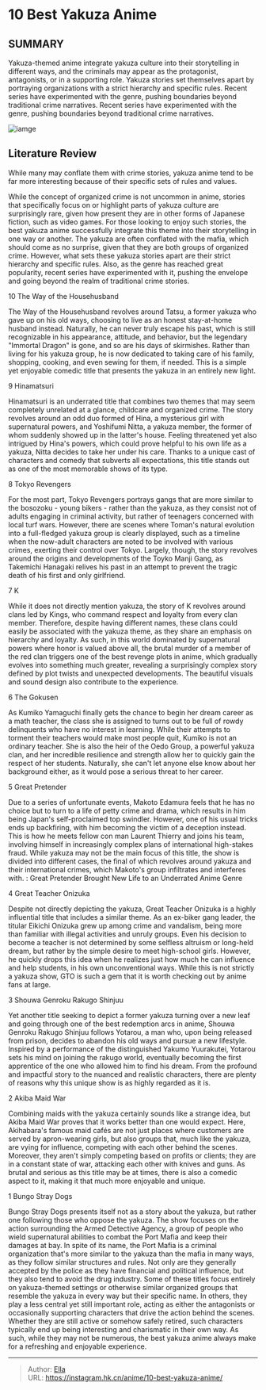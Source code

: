 # 10 Best Yakuza Anime


## SUMMARY 


 Yakuza-themed anime integrate yakuza culture into their storytelling in different ways, and the criminals may appear as the protagonist, antagonists, or in a supporting role. 
 Yakuza stories set themselves apart by portraying organizations with a strict hierarchy and specific rules. Recent series have experimented with the genre, pushing boundaries beyond traditional crime narratives. 
 Recent series have experimented with the genre, pushing boundaries beyond traditional crime narratives. 

![iamge](https://static1.srcdn.com/wordpress/wp-content/uploads/2023/10/best-yakuza-anime-featured-image.jpg)

## Literature Review

While many may conflate them with crime stories, yakuza anime tend to be far more interesting because of their specific sets of rules and values.




While the concept of organized crime is not uncommon in anime, stories that specifically focus on or highlight parts of yakuza culture are surprisingly rare, given how present they are in other forms of Japanese fiction, such as video games. For those looking to enjoy such stories, the best yakuza anime successfully integrate this theme into their storytelling in one way or another.
The yakuza are often conflated with the mafia, which should come as no surprise, given that they are both groups of organized crime. However, what sets these yakuza stories apart are their strict hierarchy and specific rules. Also, as the genre has reached great popularity, recent series have experimented with it, pushing the envelope and going beyond the realm of traditional crime stories.









 








 10  The Way of the Househusband 
        

The Way of the Househusband revolves around Tatsu, a former yakuza who gave up on his old ways, choosing to live as an honest stay-at-home husband instead. Naturally, he can never truly escape his past, which is still recognizable in his appearance, attitude, and behavior, but the legendary &#34;Immortal Dragon&#34; is gone, and so are his days of skirmishes. Rather than living for his yakuza group, he is now dedicated to taking care of his family, shopping, cooking, and even sewing for them, if needed. This is a simple yet enjoyable comedic title that presents the yakuza in an entirely new light.





 9  Hinamatsuri 
        

Hinamatsuri is an underrated title that combines two themes that may seem completely unrelated at a glance, childcare and organized crime. The story revolves around an odd duo formed of Hina, a mysterious girl with supernatural powers, and Yoshifumi Nitta, a yakuza member, the former of whom suddenly showed up in the latter&#39;s house. Feeling threatened yet also intrigued by Hina&#39;s powers, which could prove helpful to his own life as a yakuza, Nitta decides to take her under his care. Thanks to a unique cast of characters and comedy that subverts all expectations, this title stands out as one of the most memorable shows of its type.





 8  Tokyo Revengers 
        

For the most part, Tokyo Revengers portrays gangs that are more similar to the bosozoku - young bikers - rather than the yakuza, as they consist not of adults engaging in criminal activity, but rather of teenagers concerned with local turf wars. However, there are scenes where Toman&#39;s natural evolution into a full-fledged yakuza group is clearly displayed, such as a timeline when the now-adult characters are noted to be involved with various crimes, exerting their control over Tokyo. Largely, though, the story revolves around the origins and developments of the Toyko Manji Gang, as Takemichi Hanagaki relives his past in an attempt to prevent the tragic death of his first and only girlfriend.





 7  K 
        

While it does not directly mention yakuza, the story of K revolves around clans led by Kings, who command respect and loyalty from every clan member. Therefore, despite having different names, these clans could easily be associated with the yakuza theme, as they share an emphasis on hierarchy and loyalty. As such, in this world dominated by supernatural powers where honor is valued above all, the brutal murder of a member of the red clan triggers one of the best revenge plots in anime, which gradually evolves into something much greater, revealing a surprisingly complex story defined by plot twists and unexpected developments. The beautiful visuals and sound design also contribute to the experience.





 6  The Gokusen 
        

As Kumiko Yamaguchi finally gets the chance to begin her dream career as a math teacher, the class she is assigned to turns out to be full of rowdy delinquents who have no interest in learning. While their attempts to torment their teachers would make most people quit, Kumiko is not an ordinary teacher. She is also the heir of the Oedo Group, a powerful yakuza clan, and her incredible resilience and strength allow her to quickly gain the respect of her students. Naturally, she can&#39;t let anyone else know about her background either, as it would pose a serious threat to her career.





 5  Great Pretender 
        

Due to a series of unfortunate events, Makoto Edamura feels that he has no choice but to turn to a life of petty crime and drama, which results in him being Japan&#39;s self-proclaimed top swindler. However, one of his usual tricks ends up backfiring, with him becoming the victim of a deception instead. This is how he meets fellow con man Laurent Thierry and joins his team, involving himself in increasingly complex plans of international high-stakes fraud. While yakuza may not be the main focus of this title, the show is divided into different cases, the final of which revolves around yakuza and their international crimes, which Makoto&#39;s group infiltrates and interferes with.
 : Great Pretender Brought New Life to an Underrated Anime Genre





 4  Great Teacher Onizuka 
        

Despite not directly depicting the yakuza, Great Teacher Onizuka is a highly influential title that includes a similar theme. As an ex-biker gang leader, the titular Eikichi Onizuka grew up among crime and vandalism, being more than familiar with illegal activities and unruly groups. Even his decision to become a teacher is not determined by some selfless altruism or long-held dream, but rather by the simple desire to meet high-school girls. However, he quickly drops this idea when he realizes just how much he can influence and help students, in his own unconventional ways. While this is not strictly a yakuza show, GTO is such a gem that it is worth checking out by anime fans at large.





 3  Shouwa Genroku Rakugo Shinjuu 
        

Yet another title seeking to depict a former yakuza turning over a new leaf and going through one of the best redemption arcs in anime, Shouwa Genroku Rakugo Shinjuu follows Yotarou, a man who, upon being released from prison, decides to abandon his old ways and pursue a new lifestyle. Inspired by a performance of the distinguished Yakumo Yuurakutei, Yotarou sets his mind on joining the rakugo world, eventually becoming the first apprentice of the one who allowed him to find his dream. From the profound and impactful story to the nuanced and realistic characters, there are plenty of reasons why this unique show is as highly regarded as it is.





 2  Akiba Maid War 
        

Combining maids with the yakuza certainly sounds like a strange idea, but Akiba Maid War proves that it works better than one would expect. Here, Akihabara&#39;s famous maid cafés are not just places where customers are served by apron-wearing girls, but also groups that, much like the yakuza, are vying for influence, competing with each other behind the scenes. Moreover, they aren&#39;t simply competing based on profits or clients; they are in a constant state of war, attacking each other with knives and guns. As brutal and serious as this title may be at times, there is also a comedic aspect to it, making it that much more enjoyable and unique.





 1  Bungo Stray Dogs 
        

Bungo Stray Dogs presents itself not as a story about the yakuza, but rather one following those who oppose the yakuza. The show focuses on the action surrounding the Armed Detective Agency, a group of people who wield supernatural abilities to combat the Port Mafia and keep their damages at bay. In spite of its name, the Port Mafia is a criminal organization that&#39;s more similar to the yakuza than the mafia in many ways, as they follow similar structures and rules. Not only are they generally accepted by the police as they have financial and political influence, but they also tend to avoid the drug industry.
Some of these titles focus entirely on yakuza-themed settings or otherwise similar organized groups that resemble the yakuza in every way but their specific name. In others, they play a less central yet still important role, acting as either the antagonists or occasionally supporting characters that drive the action behind the scenes. Whether they are still active or somehow safely retired, such characters typically end up being interesting and charismatic in their own way. As such, while they may not be numerous, the best yakuza anime always make for a refreshing and enjoyable experience.

---

> Author: [Ella](https://instagram.hk.cn/)  
> URL: https://instagram.hk.cn/anime/10-best-yakuza-anime/  

